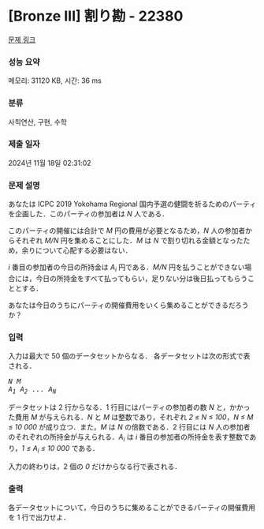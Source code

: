 # [Bronze III] 割り勘 - 22380 

[문제 링크](https://www.acmicpc.net/problem/22380) 

### 성능 요약

메모리: 31120 KB, 시간: 36 ms

### 분류

사칙연산, 구현, 수학

### 제출 일자

2024년 11월 18일 02:31:02

### 문제 설명

<p>あなたは ICPC 2019 Yokohama Regional 国内予選の健闘を祈るためのパーティを企画した．このパーティの参加者は <i>N</i> 人である．</p>

<p>このパーティの開催には合計で <i>M</i> 円の費用が必要となるため，<i>N</i> 人の参加者からそれぞれ <i>M/N</i> 円を集めることにした．<i>M</i> は <i>N</i> で割り切れる金額となったため，余りについて心配する必要はない．</p>

<p><i>i</i> 番目の参加者の今日の所持金は <i>A<sub>i</sub></i> 円である．<i>M/N</i> 円を払うことができない場合には，今日の所持金をすべて払ってもらい，足りない分は後日払ってもらうこととする．</p>

<p>あなたは今日のうちにパーティの開催費用をいくら集めることができるだろうか？</p>

### 입력 

 <p>入力は最大で 50 個のデータセットからなる． 各データセットは次の形式で表される．</p>

<pre><i>N</i> <i>M</i>
<i>A<sub>1</sub></i> <i>A<sub>2</sub></i> <i>...</i> <i>A<sub>N</sub></i></pre>

<p>データセットは 2 行からなる．1 行目にはパーティの参加者の数 <i>N</i> と，かかった費用 <i>M</i> が与えられる．<i>N</i> と <i>M</i> は整数であり，それぞれ <i>2 ≤ N ≤ 100</i>，<i>N ≤ M ≤ 10 000</i> が成り立つ．また，<i>M</i> は <i>N</i> の倍数である．2 行目には <i>N</i> 人の参加者のそれぞれの所持金が与えられる．<i>A<sub>i</sub></i> は <i>i</i> 番目の参加者の所持金を表す整数であり，<i>1 ≤ A<sub>i</sub> ≤ 10 000</i> である．</p>

<p>入力の終わりは，2 個の <i>0</i> だけからなる行で表される．</p>

### 출력 

 <p>各データセットについて，今日のうちに集めることができるパーティの開催費用を 1 行で出力せよ．</p>

